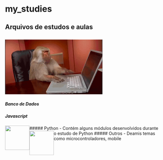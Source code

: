 # my_studies
## Arquivos de estudos e aulas
##
<img src="https://github.com/LuizSimoes/my_studies/blob/master/monkey-typing.gif">

##### Banco de Dados
##### Javascript
<img align="left" width="80" height="80" src="https://github.com/LuizSimoes/LuizSimoes/blob/master/imgs/js6.png">
##### Python - Contém alguns módulos desenvolvidos durante o estudo de Python
<img align="left" width="80" height="80" src="https://github.com/LuizSimoes/LuizSimoes/blob/master/imgs/python.png">
##### Outros - Deamis temas como microcontroladores, mobile
